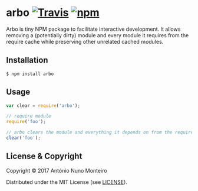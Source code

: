 # arbo [![Travis](https://img.shields.io/travis/anmonteiro/arbo.svg?style=flat-square)](https://travis-ci.org/anmonteiro/arbo) [![npm](https://img.shields.io/npm/v/arbo.svg?style=flat-square)](https://npmjs.com/package/arbo)

Arbo is tiny NPM package to facilitate interactive development. It allows removing
a (potentially dirty) module and every module it requires from the require cache
while preserving other unrelated cached modules.

## Installation

``` shell
$ npm install arbo
```

## Usage

```js
var clear = require('arbo');

// require module
require('foo');

// arbo clears the module and everything it depends on from the require cache
clear('foo');

```


## License & Copyright

Copyright © 2017 António Nuno Monteiro

Distributed under the MIT License (see [LICENSE](./LICENSE)).
